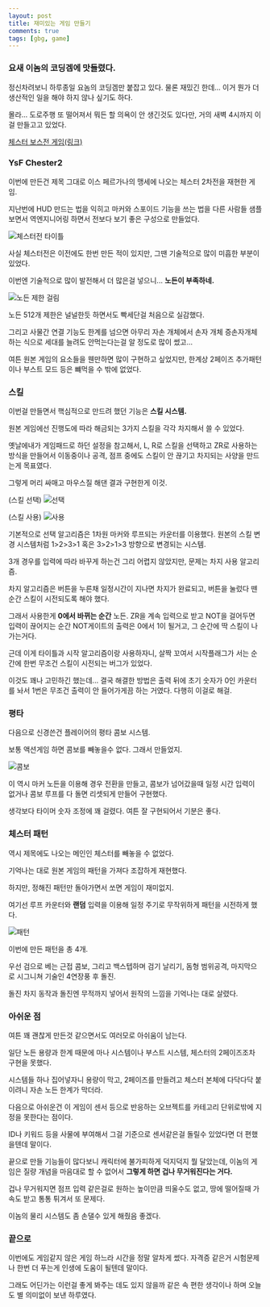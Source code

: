 ```yaml
---
layout: post
title: 재미있는 게임 만들기
comments: true
tags: [gbg, game]
---
```


### 요새 이놈의 코딩겜에 맛들렸다.

정신차려보니 하루종일 요놈의 코딩겜만 붙잡고 있다. 물론 재밌긴 한데... 이거 뭔가 더 생산적인 일을 해야 하지 않나 싶기도 하다.

몰라... 도로주행 또 떨어져서 뭐든 할 의욕이 안 생긴것도 있다만, 거의 새벽 4시까지 이걸 만들고고 있었다.

[체스터 보스전 게임(링크)](https://www.reddit.com/r/GameBuilderGarage/comments/oh8y24/g008dknnbd_ysf_chester2_after_significant_debugs/?utm_source=share&utm_medium=web2x&context=3)

### YsF Chester2

이번에 만든건 제목 그대로 이스 페르가나의 맹세에 나오는 체스터 2차전을 재현한 게임. 

지난번에 HUD 만드는 법을 익히고 마커와 스포이드 기능을 쓰는 법을 다른 사람들 샘플 보면서 역엔지니어링 하면서 전보다 보기 좋은 구성으로 만들었다.


![체스터전 타이틀](https://user-images.githubusercontent.com/43718966/125152960-7421ad80-e18b-11eb-9c1a-87686ff7086a.png)

사실 체스터전은 이전에도 한번 만든 적이 있지만, 그땐 기술적으로 많이 미흡한 부분이 있었다.

이번엔 기술적으로 많이 발전해서 더 많은걸 넣으니... **노든이 부족하네.**

![노든 제한 걸림](https://user-images.githubusercontent.com/43718966/125153202-1a21e780-e18d-11eb-9b55-0eea4136dcb7.jpg)

노든 512개 제한은 널널한듯 하면서도 빡세단걸 처음으로 실감했다.

그리고 사물간 연결 기능도 한계를 넘으면 아무리 자손 개체에서 손자 개체 증손자개체 하는 식으로 세대를 늘려도 안먹는다는걸 알 정도로 많이 썼고...

여튼 원본 게임의 요소들을 웬만하면 많이 구현하고 싶었지만, 한계상 2페이즈 추가패턴이나 부스트 모드 등은 뺴먹을 수 밖에 없었다.

### 스킬

이번걸 만들면서 핵심적으로 만드려 했던 기능은 **스킬 시스템.**

원본 게임에선 진행도에 따라 해금되는 3가지 스킬을 각각 차지해서 쓸 수 있었다.

옛날에내가 게임패드로 하던 설정을 참고해서, L, R로 스킬을 선택하고 ZR로 사용하는 방식을 만들어서 이동중이나 공격, 점프 중에도 스킬이 안 끊기고 차지되는 사양을 만드는게 목표였다.

그렇게 머리 싸매고 마우스질 해댄 결과 구현한게 이것.

(스킬 선택)
![선택](https://user-images.githubusercontent.com/43718966/125153295-afbd7700-e18d-11eb-809a-2f633a57d3b4.jpg)

(스킬 사용)
![사용](https://user-images.githubusercontent.com/43718966/125153300-b9df7580-e18d-11eb-86c5-cb376b3899d0.jpg)

기본적으로 선택 알고리즘은 1차원 마커와 루프되는 카운터를 이용했다. 원본의 스킬 변경 시스템처럼 1>2>3>1 혹은 3>2>1>3 방향으로 변경되는 시스템.

3개 경우를 입력에 따라 바꾸게 하는건 그리 어렵지 않았지만, 문제는 차지 사용 알고리즘.

차지 알고리즘은 버튼을 누른채 일정시간이 지나면 차지가 완료되고, 버튼을 눌렀다 뗀 순간 스킬이 시전되도록 해야 했다.

그래서 사용한게 **0에서 바뀌는 순간** 노든. ZR을 계속 입력으로 받고 NOT을 걸어두면 입력이 끊어지는 순간 NOT게이트의 출력은 0에서 1이 될거고, 그 순간에 딱 스킬이 나가는거다.

근데 이게 타이틀과 시작 알고리즘이랑 사용하자니, 살짝 꼬여서 시작플래그가 서는 순간에 한번 무조건 스킬이 시전되는 버그가 있었다.

이것도 꽤나 고민하긴 했는데... 결국 해결한 방법은 출력 뒤에 초기 숫자가 0인 카운터를 놔서 1번은  무조건 출력이 안 들어가게끔 하는 거였다. 다행히 이걸로 해걸.

### 평타

다음으로 신경쓴건 플레이어의 평타 콤보 시스템. 

보통 액션게임 하면 콤보를 빼놓을수 없다. 그래서 만들었지.

![콤보](https://user-images.githubusercontent.com/43718966/125153477-e8118500-e18e-11eb-9269-786a271d6d1a.jpg)

이 역시 마커 노든을 이용해 경우 전환을 만들고, 콤보가 넘어갔을때 일정 시간 입력이 없거나 콤보 루프를 다 돌면 리셋되게 만들어 구현했다.

생각보다 타이머 숫자 조정에 꽤 걸렸다. 여튼 잘 구현되어서 기분은 좋다.

### 체스터 패턴

역시 제목에도 나오는 메인인 체스터를 빼놓을 수 없었다.

기억나는 대로 원본 게임의 패턴을 가져다 조잡하게 재현했다.

하지만, 정해진 패턴만 돌아가면서 쏘면 게임이 재미없지.

여기선 루프 카운터와 **랜덤** 입력을 이용해 일정 주기로 무작위하게 패턴을 시전하게 했다.

![패턴](https://user-images.githubusercontent.com/43718966/125153524-48a0c200-e18f-11eb-8b54-a8032e73ab73.jpg)


이번에 만든 패턴을 총 4개. 

우선 검으로 베는 근접 콤보, 그리고 백스텝하며 검기 날리기, 돔형 범위공격, 마지막으로 시그니쳐 기술인 4연장풍 후 돌진.

돌진 차지 동작과 돌진엔 무적까지 넣어서 원작의 느낌을 기억나는 대로 살렸다. 

### 아쉬운 점

여튼 꽤 괜찮게 만든것 같으면서도 여러모로 아쉬움이 남는다. 

일단 노든 용량과 한계 때문에 마나 시스템이나 부스트 시스템, 체스터의 2페이즈조차 구현을 못했다.

시스템들 하나 집어넣자니 용량이 막고, 2페이즈를 만들려고 체스터 본체에 다닥다닥 붙이려니 자손 노든 한계가 막더라.

다음으로 아쉬운건 이 게임이 센서 등으로 반응하는 오브젝트를 카테고리 단위로밖에 지정을 못한다는 점이다.

ID나 키워드 등을 사물에 부여해서 그걸 기준으로 센서같은걸 돌릴수 있었다면 더 편했을텐데 말이다.

끝으로 만들 기능들이 많다보니 캐릭터에 불가피하게 덕지덕지 뭘 달았는데, 이놈의 게임은 질량 개념을 마음대로 할 수 없어서 **그렇게 하면 겁나 무거워진다는 거다.**

겁나 무거워지면 점프 입력 같은걸로 원하는 높이만큼 띄울수도 없고, 땅에 떨어질때 가속도 받고 통통 튀겨서 또 문제다.

이놈의 물리 시스템도 좀 손댈수 있게 해줬음 좋겠다.

### 끝으로

이번에도 게임같지 않은 게임 하느라 시간을 정말 알차게 썼다. 자격증 같은거 시험문제나 한번 더 푸는게 인생에 도움이 될텐데 말이다.

그래도 어딘가는 이런걸 좋게 봐주는 데도 있지 않을까 같은 속 편한 생각이나 하며 오늘도 별 의미없이 보낸 하루였다.



